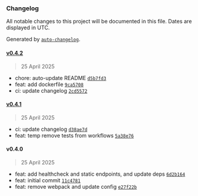 ### Changelog

All notable changes to this project will be documented in this file. Dates are displayed in UTC.

Generated by [`auto-changelog`](https://github.com/CookPete/auto-changelog).

#### [v0.4.2](https://github.com/datr-tech/api-granul8/compare/v0.4.1...v0.4.2)

> 25 April 2025

- chore: auto-update README [`d5b7fd3`](https://github.com/datr-tech/api-granul8/commit/d5b7fd3407e151fd3a0182cacba761ba15d4c5da)
- feat: add dockerfile [`9ca5708`](https://github.com/datr-tech/api-granul8/commit/9ca57083b4e036b7f8403ecc94438241ce335a22)
- ci: update changelog [`2cd5572`](https://github.com/datr-tech/api-granul8/commit/2cd5572c42ebde7f1422a574a1f072b82aa1230b)

#### [v0.4.1](https://github.com/datr-tech/api-granul8/compare/v0.4.0...v0.4.1)

> 25 April 2025

- ci: update changelog [`d38ae7d`](https://github.com/datr-tech/api-granul8/commit/d38ae7de28ca2c9b074277d4defd7e2fbf801b2a)
- feat: temp remove tests from workflows [`5a38e76`](https://github.com/datr-tech/api-granul8/commit/5a38e7647bd1a25a69b4b8f0dfb9449aa1d065d3)

#### v0.4.0

> 25 April 2025

- feat: add healthcheck and static endpoints, and update deps [`6d2b164`](https://github.com/datr-tech/api-granul8/commit/6d2b1641e19f55899360a8c94487229498763af2)
- feat: initial commit [`11c4781`](https://github.com/datr-tech/api-granul8/commit/11c47814c8da73e1d1df2473f2b036726cd0f9c9)
- feat: remove webpack and update config [`e27f22b`](https://github.com/datr-tech/api-granul8/commit/e27f22b080aed421113f4be14c26c0c6ea86f43b)
